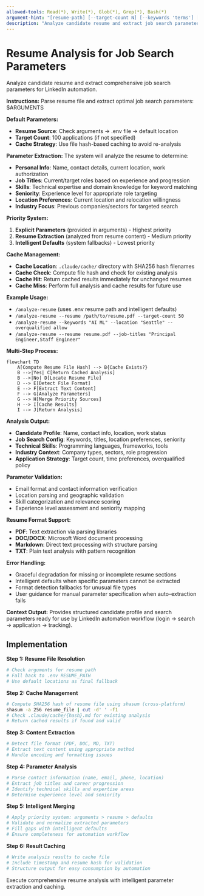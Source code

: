 ```yaml
---
allowed-tools: Read(*), Write(*), Glob(*), Grep(*), Bash(*)
argument-hint: "[resume-path] [--target-count N] [--keywords 'terms'] [--location 'place']"
description: "Analyze candidate resume and extract job search parameters for LinkedIn automation"
---
```


# Resume Analysis for Job Search Parameters

Analyze candidate resume and extract comprehensive job search parameters for LinkedIn automation.

**Instructions:** 
Parse resume file and extract optimal job search parameters: $ARGUMENTS

**Default Parameters:**
- **Resume Source**: Check arguments → .env file → default location
- **Target Count**: 100 applications (if not specified)
- **Cache Strategy**: Use file hash-based caching to avoid re-analysis

**Parameter Extraction:**
The system will analyze the resume to determine:
- **Personal Info**: Name, contact details, current location, work authorization
- **Job Titles**: Current/target roles based on experience and progression
- **Skills**: Technical expertise and domain knowledge for keyword matching
- **Seniority**: Experience level for appropriate role targeting
- **Location Preferences**: Current location and relocation willingness
- **Industry Focus**: Previous companies/sectors for targeted search

**Priority System:**
1. **Explicit Parameters** (provided in arguments) - Highest priority
2. **Resume Extraction** (analyzed from resume content) - Medium priority  
3. **Intelligent Defaults** (system fallbacks) - Lowest priority

**Cache Management:**
- **Cache Location**: `.claude/cache/` directory with SHA256 hash filenames
- **Cache Check**: Compute file hash and check for existing analysis
- **Cache Hit**: Return cached results immediately for unchanged resumes
- **Cache Miss**: Perform full analysis and cache results for future use

**Example Usage:**
- `/analyze-resume` (uses .env resume path and intelligent defaults)
- `/analyze-resume --resume /path/to/resume.pdf --target-count 50`
- `/analyze-resume --keywords "AI ML" --location "Seattle" --overqualified allow`
- `/analyze-resume --resume resume.pdf --job-titles "Principal Engineer,Staff Engineer"`

**Multi-Step Process:**

```mermaid
flowchart TD
    A[Compute Resume File Hash] --> B{Cache Exists?}
    B -->|Yes| C[Return Cached Analysis]
    B -->|No| D[Locate Resume File]
    D --> E[Detect File Format]
    E --> F[Extract Text Content]
    F --> G[Analyze Parameters]
    G --> H[Merge Priority Sources]
    H --> I[Cache Results]
    I --> J[Return Analysis]
```

**Analysis Output:**
- **Candidate Profile**: Name, contact info, location, work status
- **Job Search Config**: Keywords, titles, location preferences, seniority
- **Technical Skills**: Programming languages, frameworks, tools
- **Industry Context**: Company types, sectors, role progression
- **Application Strategy**: Target count, time preferences, overqualified policy

**Parameter Validation:**
- Email format and contact information verification
- Location parsing and geographic validation
- Skill categorization and relevance scoring
- Experience level assessment and seniority mapping

**Resume Format Support:**
- **PDF**: Text extraction via parsing libraries
- **DOC/DOCX**: Microsoft Word document processing
- **Markdown**: Direct text processing with structure parsing
- **TXT**: Plain text analysis with pattern recognition

**Error Handling:**
- Graceful degradation for missing or incomplete resume sections
- Intelligent defaults when specific parameters cannot be extracted
- Format detection fallbacks for unusual file types
- User guidance for manual parameter specification when auto-extraction fails

**Context Output:**
Provides structured candidate profile and search parameters ready for use by LinkedIn automation workflow (login → search → application → tracking).

## Implementation

**Step 1: Resume File Resolution**
```bash
# Check arguments for resume path
# Fall back to .env RESUME_PATH
# Use default locations as final fallback
```

**Step 2: Cache Management**  
```bash
# Compute SHA256 hash of resume file using shasum (cross-platform)
shasum -a 256 resume_file | cut -d' ' -f1
# Check .claude/cache/{hash}.md for existing analysis
# Return cached results if found and valid
```

**Step 3: Content Extraction**
```bash
# Detect file format (PDF, DOC, MD, TXT)
# Extract text content using appropriate method
# Handle encoding and formatting issues
```

**Step 4: Parameter Analysis**
```bash
# Parse contact information (name, email, phone, location)
# Extract job titles and career progression
# Identify technical skills and expertise areas
# Determine experience level and seniority
```

**Step 5: Intelligent Merging**
```bash
# Apply priority system: arguments > resume > defaults
# Validate and normalize extracted parameters
# Fill gaps with intelligent defaults
# Ensure completeness for automation workflow
```

**Step 6: Result Caching**
```bash
# Write analysis results to cache file
# Include timestamp and resume hash for validation
# Structure output for easy consumption by automation
```

Execute comprehensive resume analysis with intelligent parameter extraction and caching.